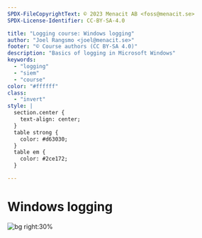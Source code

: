 ```yaml
---
SPDX-FileCopyrightText: © 2023 Menacit AB <foss@menacit.se>
SPDX-License-Identifier: CC-BY-SA-4.0

title: "Logging course: Windows logging"
author: "Joel Rangsmo <joel@menacit.se>"
footer: "© Course authors (CC BY-SA 4.0)"
description: "Basics of logging in Microsoft Windows"
keywords:
  - "logging"
  - "siem"
  - "course"
color: "#ffffff"
class:
  - "invert"
style: |
  section.center {
    text-align: center;
  }
  table strong {
    color: #d63030;
  }
  table em {
    color: #2ce172;
  }

---
```

<!-- _footer: "%ATTRIBUTION_PREFIX% Daniel Oliva Barbero (CC BY 2.0)" -->
# Windows logging

![bg right:30%](images/17-vapor_windows.jpg)
